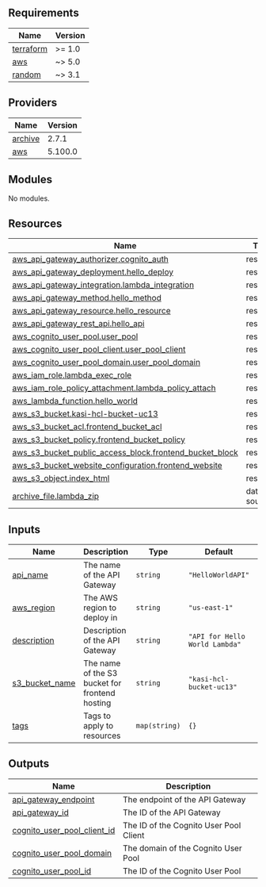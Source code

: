 ## Requirements

| Name | Version |
|------|---------|
| <a name="requirement_terraform"></a> [terraform](#requirement\_terraform) | >= 1.0 |
| <a name="requirement_aws"></a> [aws](#requirement\_aws) | ~> 5.0 |
| <a name="requirement_random"></a> [random](#requirement\_random) | ~> 3.1 |

## Providers

| Name | Version |
|------|---------|
| <a name="provider_archive"></a> [archive](#provider\_archive) | 2.7.1 |
| <a name="provider_aws"></a> [aws](#provider\_aws) | 5.100.0 |

## Modules

No modules.

## Resources

| Name | Type |
|------|------|
| [aws_api_gateway_authorizer.cognito_auth](https://registry.terraform.io/providers/hashicorp/aws/latest/docs/resources/api_gateway_authorizer) | resource |
| [aws_api_gateway_deployment.hello_deploy](https://registry.terraform.io/providers/hashicorp/aws/latest/docs/resources/api_gateway_deployment) | resource |
| [aws_api_gateway_integration.lambda_integration](https://registry.terraform.io/providers/hashicorp/aws/latest/docs/resources/api_gateway_integration) | resource |
| [aws_api_gateway_method.hello_method](https://registry.terraform.io/providers/hashicorp/aws/latest/docs/resources/api_gateway_method) | resource |
| [aws_api_gateway_resource.hello_resource](https://registry.terraform.io/providers/hashicorp/aws/latest/docs/resources/api_gateway_resource) | resource |
| [aws_api_gateway_rest_api.hello_api](https://registry.terraform.io/providers/hashicorp/aws/latest/docs/resources/api_gateway_rest_api) | resource |
| [aws_cognito_user_pool.user_pool](https://registry.terraform.io/providers/hashicorp/aws/latest/docs/resources/cognito_user_pool) | resource |
| [aws_cognito_user_pool_client.user_pool_client](https://registry.terraform.io/providers/hashicorp/aws/latest/docs/resources/cognito_user_pool_client) | resource |
| [aws_cognito_user_pool_domain.user_pool_domain](https://registry.terraform.io/providers/hashicorp/aws/latest/docs/resources/cognito_user_pool_domain) | resource |
| [aws_iam_role.lambda_exec_role](https://registry.terraform.io/providers/hashicorp/aws/latest/docs/resources/iam_role) | resource |
| [aws_iam_role_policy_attachment.lambda_policy_attach](https://registry.terraform.io/providers/hashicorp/aws/latest/docs/resources/iam_role_policy_attachment) | resource |
| [aws_lambda_function.hello_world](https://registry.terraform.io/providers/hashicorp/aws/latest/docs/resources/lambda_function) | resource |
| [aws_s3_bucket.kasi-hcl-bucket-uc13](https://registry.terraform.io/providers/hashicorp/aws/latest/docs/resources/s3_bucket) | resource |
| [aws_s3_bucket_acl.frontend_bucket_acl](https://registry.terraform.io/providers/hashicorp/aws/latest/docs/resources/s3_bucket_acl) | resource |
| [aws_s3_bucket_policy.frontend_bucket_policy](https://registry.terraform.io/providers/hashicorp/aws/latest/docs/resources/s3_bucket_policy) | resource |
| [aws_s3_bucket_public_access_block.frontend_bucket_block](https://registry.terraform.io/providers/hashicorp/aws/latest/docs/resources/s3_bucket_public_access_block) | resource |
| [aws_s3_bucket_website_configuration.frontend_website](https://registry.terraform.io/providers/hashicorp/aws/latest/docs/resources/s3_bucket_website_configuration) | resource |
| [aws_s3_object.index_html](https://registry.terraform.io/providers/hashicorp/aws/latest/docs/resources/s3_object) | resource |
| [archive_file.lambda_zip](https://registry.terraform.io/providers/hashicorp/archive/latest/docs/data-sources/file) | data source |

## Inputs

| Name | Description | Type | Default | Required |
|------|-------------|------|---------|:--------:|
| <a name="input_api_name"></a> [api\_name](#input\_api\_name) | The name of the API Gateway | `string` | `"HelloWorldAPI"` | no |
| <a name="input_aws_region"></a> [aws\_region](#input\_aws\_region) | The AWS region to deploy in | `string` | `"us-east-1"` | no |
| <a name="input_description"></a> [description](#input\_description) | Description of the API Gateway | `string` | `"API for Hello World Lambda"` | no |
| <a name="input_s3_bucket_name"></a> [s3\_bucket\_name](#input\_s3\_bucket\_name) | The name of the S3 bucket for frontend hosting | `string` | `"kasi-hcl-bucket-uc13"` | no |
| <a name="input_tags"></a> [tags](#input\_tags) | Tags to apply to resources | `map(string)` | `{}` | no |

## Outputs

| Name | Description |
|------|-------------|
| <a name="output_api_gateway_endpoint"></a> [api\_gateway\_endpoint](#output\_api\_gateway\_endpoint) | The endpoint of the API Gateway |
| <a name="output_api_gateway_id"></a> [api\_gateway\_id](#output\_api\_gateway\_id) | The ID of the API Gateway |
| <a name="output_cognito_user_pool_client_id"></a> [cognito\_user\_pool\_client\_id](#output\_cognito\_user\_pool\_client\_id) | The ID of the Cognito User Pool Client |
| <a name="output_cognito_user_pool_domain"></a> [cognito\_user\_pool\_domain](#output\_cognito\_user\_pool\_domain) | The domain of the Cognito User Pool |
| <a name="output_cognito_user_pool_id"></a> [cognito\_user\_pool\_id](#output\_cognito\_user\_pool\_id) | The ID of the Cognito User Pool |
